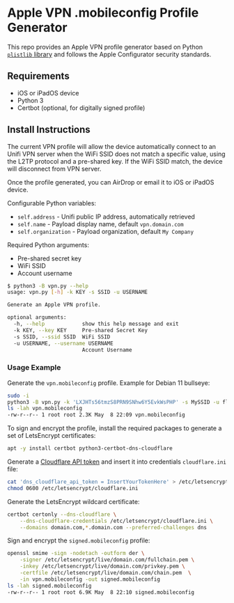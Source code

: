 # Apple VPN .mobileconfig Profile Generator

This repo provides an Apple VPN profile generator based on Python [`plistlib` library](https://docs.python.org/3.8/library/plistlib.html) and follows the Apple Configurator security standards.

## Requirements

- iOS or iPadOS device
- Python 3
- Certbot (optional, for digitally signed profile)

## Install Instructions

The current VPN profile will allow the device automatically connect to an Unifi VPN server when the WiFi SSID does not match a specific value, using the L2TP protocol and a pre-shared key. If the WiFi SSID match, the device will disconnect from VPN server.

Once the profile generated, you can AirDrop or email it to iOS or iPadOS device.

Configurable Python variables:

- `self.address` - Unifi public IP address, automatically retrieved
- `self.name` - Payload display name, default `vpn.domain.com`
- `self.organization` - Payload organization, default `My Company`

Required Python arguments:

- Pre-shared secret key
- WiFi SSID
- Account username

```sh
$ python3 -B vpn.py --help
usage: vpn.py [-h] -k KEY -s SSID -u USERNAME

Generate an Apple VPN profile.

optional arguments:
  -h, --help            show this help message and exit
  -k KEY, --key KEY     Pre-shared Secret Key
  -s SSID, --ssid SSID  WiFi SSID
  -u USERNAME, --username USERNAME
                        Account Username
```

### Usage Example

Generate the `vpn.mobileconfig` profile. Example for Debian 11 bullseye:

```sh
sudo -i
python3 -B vpn.py -k 'LXJHTs56tmzS8PRN9SNhw6Y5EvkWsPHP' -s MySSID -u floren
ls -lah vpn.mobileconfig
-rw-r--r-- 1 root root 2.3K May  8 22:09 vpn.mobileconfig
```

To sign and encrypt the profile, install the required packages to generate a set of LetsEncrypt certificates:

```sh
apt -y install certbot python3-certbot-dns-cloudflare
```

Generate a [Cloudflare API token](https://developers.cloudflare.com/api/tokens/create/) and insert it into credentials `cloudflare.ini` file:

```sh
cat 'dns_cloudflare_api_token = InsertYourTokenHere' > /etc/letsencrypt/cloudflare.ini
chmod 0600 /etc/letsencrypt/cloudflare.ini
```

Generate the LetsEncrypt wildcard certificate:

```sh
certbot certonly --dns-cloudflare \
    --dns-cloudflare-credentials /etc/letsencrypt/cloudflare.ini \
    --domains domain.com,*.domain.com --preferred-challenges dns
```

Sign and encrypt the `signed.mobileconfig` profile:

```sh
openssl smime -sign -nodetach -outform der \
    -signer /etc/letsencrypt/live/domain.com/fullchain.pem \
    -inkey /etc/letsencrypt/live/domain.com/privkey.pem \
    -certfile /etc/letsencrypt/live/domain.com/chain.pem  \
    -in vpn.mobileconfig -out signed.mobileconfig
ls -lah signed.mobileconfig
-rw-r--r-- 1 root root 6.9K May  8 22:10 signed.mobileconfig
```
